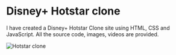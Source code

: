 # Disney+ Hotstar clone
I have created a Disney+ Hotstar Clone site using HTML, CSS and JavaScript.  All the source code, images, videos are provided. 

![Hotstar clone](https://user-images.githubusercontent.com/50297306/228277844-ebd283a9-d2ac-4ebb-a322-596c825a06e9.jpg)

